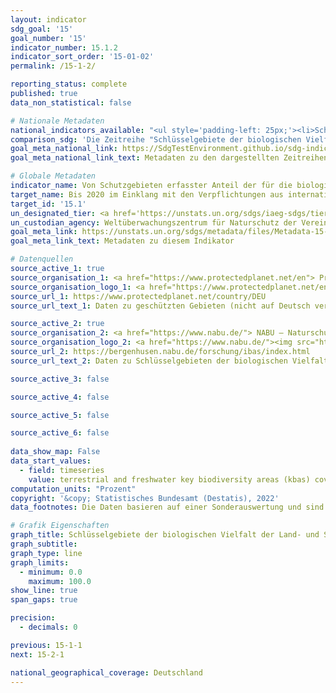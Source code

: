 ```yaml
---
layout: indicator    
sdg_goal: '15'    
goal_number: '15'    
indicator_number: 15.1.2    
indicator_sort_order: '15-01-02'    
permalink: /15-1-2/    

reporting_status: complete    
published: true    
data_non_statistical: false    

# Nationale Metadaten    
national_indicators_available: "<ul style='padding-left: 25px;'><li>Schlüsselgebiete der biologischen Vielfalt der Land- und Süßwasserökosysteme, die unter Schutz stehen</li> <li> Fläche der Land- und Süßwasserökosysteme, die unter Schutz steht</li></ul>"    
comparison_sdg: 'Die Zeitreihe "Schlüsselgebiete der biologischen Vielfalt der Land- und Süßwasserökosysteme, die unter Schutz stehen" entspricht teilweise den globalen Metadaten.<br>Die Zeitreihe "Fläche der Land- und Süßwasserökosysteme, die unter Schutz steht" bietet zusätzliche Informationen.'    
goal_meta_national_link: https://SdgTestEnvironment.github.io/sdg-indicators/public/Meta/15.1.2.pdf
goal_meta_national_link_text: Metadaten zu den dargestellten Zeitreihen    

# Globale Metadaten    
indicator_name: Von Schutzgebieten erfasster Anteil der für die biologische Vielfalt der Land- und Süßwasserökosysteme bedeutsamen Gebiete, nach Art des Ökosystems    
target_name: Bis 2020 im Einklang mit den Verpflichtungen aus internationalen Übereinkünften die Erhaltung, Wiederherstellung und nachhaltige Nutzung der Land- und Binnensüßwasser-Ökosysteme und ihrer Dienstleistungen, insbesondere der Wälder, der Feuchtgebiete, der Berge und der Trockengebiete, gewährleisten    
target_id: '15.1'    
un_designated_tier: <a href='https://unstats.un.org/sdgs/iaeg-sdgs/tier-classification/' title='Klicken Sie hier um weitere Informationen zur UN-Tier-Klassifikation zu erhalten.'  target='_blank'>Tier I</a>    
un_custodian_agency: Weltüberwachungszentrum für Naturschutz der Vereinten Nationen (UNEP-WCMC)<br>Umweltprogramm der Vereinten Nationen (UNEP)<br>Internationale Union zur Bewahrung der Natur (IUCN)    
goal_meta_link: https://unstats.un.org/sdgs/metadata/files/Metadata-15-01-02.pdf    
goal_meta_link_text: Metadaten zu diesem Indikator        

# Datenquellen
source_active_1: true
source_organisation_1: <a href="https://www.protectedplanet.net/en"> Protected Planet </a>
source_organisation_logo_1: <a href="https://www.protectedplanet.net/en"><img src="https://g205sdgs.github.io/sdg-indicators/public/OrgImgDe/pp.png" alt="Logo pp" style="height:60px; width:148px"/></a>
source_url_1: https://www.protectedplanet.net/country/DEU
source_url_text_1: Daten zu geschützten Gebieten (nicht auf Deutsch verfügbar)

source_active_2: true
source_organisation_2: <a href="https://www.nabu.de/"> NABU – Naturschutzbund Deutschland e.V. </a>
source_organisation_logo_2: <a href="https://www.nabu.de/"><img src="https://g205sdgs.github.io/sdg-indicators/public/OrgImgDe/nabu.png" alt="Logo nabu" style="height:60px; width:148px"/></a>
source_url_2: https://bergenhusen.nabu.de/forschung/ibas/index.html
source_url_text_2: Daten zu Schlüsselgebieten der biologischen Vielfalt

source_active_3: false

source_active_4: false

source_active_5: false

source_active_6: false
    
data_show_map: False    
data_start_values: 
  - field: timeseries
    value: terrestrial and freshwater key biodiversity areas (kbas) covered by protected areas    
computation_units: "Prozent"    
copyright: '&copy; Statistisches Bundesamt (Destatis), 2022'    
data_footnotes: Die Daten basieren auf einer Sonderauswertung und sind nicht öffentlich zugänglich.<br>• 2010 bis 2019 korrigierte Daten.    

# Grafik Eigenschaften    
graph_title: Schlüsselgebiete der biologischen Vielfalt der Land- und Süßwasserökosysteme, die unter Schutz stehen
graph_subtitle:     
graph_type: line    
graph_limits:
  - minimum: 0.0
    maximum: 100.0
show_line: true
span_gaps: true

precision:
  - decimals: 0    

previous: 15-1-1    
next: 15-2-1    

national_geographical_coverage: Deutschland    
---
```


<span></span>
